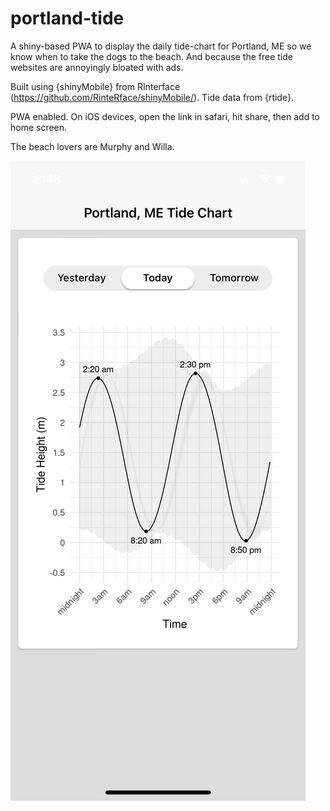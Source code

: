 
# portland-tide

A shiny-based PWA to display the daily tide-chart for Portland, ME so we know when to take the dogs to the beach. And because the free tide websites are annoyingly bloated with ads. 

Built using {shinyMobile} from RInterface (https://github.com/RinteRface/shinyMobile/). Tide data from {rtide}. 

PWA enabled. On iOS devices, open the link in safari, hit share, then add to home screen. 

The beach lovers are Murphy and Willa. 

![screenshot of app](www/screenshot.jpeg)
